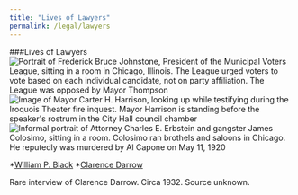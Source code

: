 ```yaml
---
title: "Lives of Lawyers"
permalink: /legal/lawyers
---
```


###Lives of Lawyers
![Portrait of Frederick Bruce Johnstone, President of the Municipal Voters League, sitting in a room in Chicago, Illinois. The League urged voters to vote based on each individual candidate, not on party affiliation. The League was opposed by Mayor Thompson]()
![Image of Mayor Carter H. Harrison, looking up while testifying during the Iroquois Theater fire inquest. Mayor Harrison is standing before the speaker's rostrum in the City Hall council chamber]()
![Informal portrait of Attorney Charles E. Erbstein and gangster James Colosimo, sitting in a room. Colosimo ran brothels and saloons in Chicago. He reputedly was murdered by Al Capone on May 11, 1920]()

  *[William P. Black](/crimes/haymarket/newspaper/blackobit/)
  *[Clarence Darrow](/legal/lawyers/darrowobit/)

Rare interview of Clarence Darrow. 
Circa 1932. Source unknown.